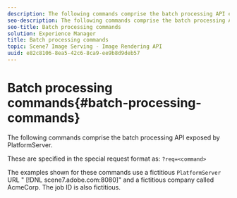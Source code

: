 ```yaml
---
description: The following commands comprise the batch processing API exposed by PlatformServer.
seo-description: The following commands comprise the batch processing API exposed by PlatformServer.
seo-title: Batch processing commands
solution: Experience Manager
title: Batch processing commands
topic: Scene7 Image Serving - Image Rendering API
uuid: e82c8106-8ea5-42c6-8ca9-ee9b8d9deb57
---
```


# Batch processing commands{#batch-processing-commands}

The following commands comprise the batch processing API exposed by PlatformServer.

 These are specified in the special request format as: `?req=<command>`

The examples shown for these commands use a fictitious `PlatformServer` URL " [!DNL scene7.adobe.com:8080]" and a fictitious company called AcmeCorp. The job ID is also fictitious. 
